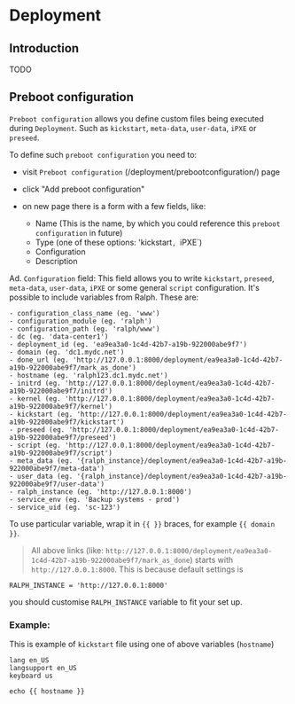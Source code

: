 # Deployment

## Introduction

TODO

## Preboot configuration

`Preboot configuration` allows you define custom files being executed during
`Deployment`. Such as `kickstart`, `meta-data`, `user-data`, `iPXE` or `preseed`.

To define such `preboot configuration` you need to:
- visit `Preboot configuration` (/deployment/prebootconfiguration/) page
- click "Add preboot configuration"
- on new page there is a form with a few fields, like:

    - Name (This is the name, by which you could reference this `preboot
      configuration` in future)
    - Type (one of these options: 'kickstart`, `iPXE`)
    - Configuration
    - Description


Ad. `Configuration` field:
This field allows you to write `kickstart`, `preseed`, `meta-data`, `user-data`, `iPXE` or some general `script` configuration.
It's possible to include variables from Ralph. These are:

    - configuration_class_name (eg. 'www')
    - configuration_module (eg. 'ralph')
    - configuration_path (eg. 'ralph/www')
    - dc (eg. 'data-center1')
    - deployment_id (eg. 'ea9ea3a0-1c4d-42b7-a19b-922000abe9f7')
    - domain (eg. 'dc1.mydc.net')
    - done_url (eg. 'http://127.0.0.1:8000/deployment/ea9ea3a0-1c4d-42b7-a19b-922000abe9f7/mark_as_done')
    - hostname (eg. 'ralph123.dc1.mydc.net')
    - initrd (eg. 'http://127.0.0.1:8000/deployment/ea9ea3a0-1c4d-42b7-a19b-922000abe9f7/initrd')
    - kernel (eg. 'http://127.0.0.1:8000/deployment/ea9ea3a0-1c4d-42b7-a19b-922000abe9f7/kernel')
    - kickstart (eg. 'http://127.0.0.1:8000/deployment/ea9ea3a0-1c4d-42b7-a19b-922000abe9f7/kickstart')
    - preseed (eg. 'http://127.0.0.1:8000/deployment/ea9ea3a0-1c4d-42b7-a19b-922000abe9f7/preseed')
    - script (eg. 'http://127.0.0.1:8000/deployment/ea9ea3a0-1c4d-42b7-a19b-922000abe9f7/script')
    - meta_data (eg. '{ralph_instance}/deployment/ea9ea3a0-1c4d-42b7-a19b-922000abe9f7/meta-data')
    - user_data (eg. '{ralph_instance}/deployment/ea9ea3a0-1c4d-42b7-a19b-922000abe9f7/user-data')
    - ralph_instance (eg. 'http://127.0.0.1:8000')
    - service_env (eg. 'Backup systems - prod')
    - service_uid (eg. 'sc-123')

To use particular variable, wrap it in `{{ }}` braces, for example `{{ domain }}`.


> All above links (like: `http://127.0.0.1:8000/deployment/ea9ea3a0-1c4d-42b7-a19b-922000abe9f7/mark_as_done`) starts with `http://127.0.0.1:8000`. This is because default settings is
```
RALPH_INSTANCE = 'http://127.0.0.1:8000'
```
you should customise `RALPH_INSTANCE` variable to fit your set up.


### Example:

This is example of `kickstart` file using one of above variables (`hostname`)
```
lang en_US
langsupport en_US
keyboard us

echo {{ hostname }}
```
